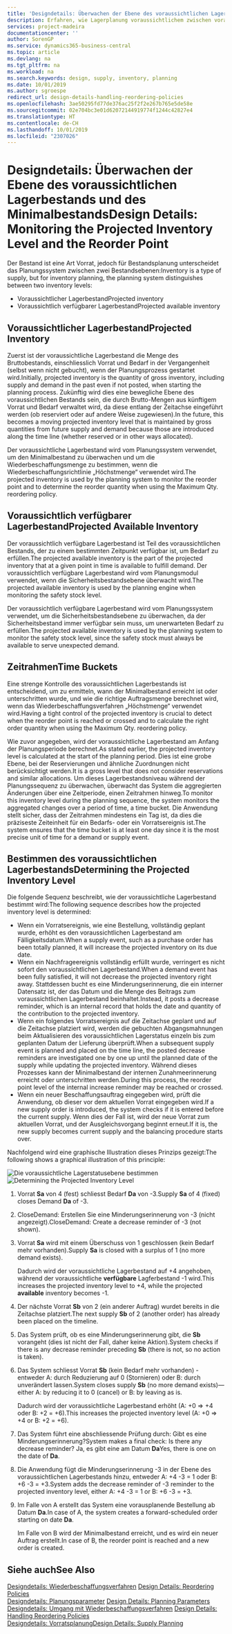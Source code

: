```yaml
---
title: 'Designdetails: Überwachen der Ebene des voraussichtlichen Lagerbestands und des Minimalbestands | Microsoft Docs'
description: Erfahren, wie Lagerplanung voraussichtlichem zwischen voraussichtlichen Lagerbestand und voraussichtlich verfügbaren Lagerbestandebenen unterscheidet.
services: project-madeira
documentationcenter: ''
author: SorenGP
ms.service: dynamics365-business-central
ms.topic: article
ms.devlang: na
ms.tgt_pltfrm: na
ms.workload: na
ms.search.keywords: design, supply, inventory, planning
ms.date: 10/01/2019
ms.author: sgroespe
redirect_url: design-details-handling-reordering-policies
ms.openlocfilehash: 3ae50295fd77de376ac25f2f2e267b765e5de58e
ms.sourcegitcommit: 02e704bc3e01d62072144919774f1244c42827e4
ms.translationtype: HT
ms.contentlocale: de-CH
ms.lasthandoff: 10/01/2019
ms.locfileid: "2307026"
---
```

# <a name="design-details-monitoring-the-projected-inventory-level-and-the-reorder-point"></a><span data-ttu-id="09f61-103">Designdetails: Überwachen der Ebene des voraussichtlichen Lagerbestands und des Minimalbestands</span><span class="sxs-lookup"><span data-stu-id="09f61-103">Design Details: Monitoring the Projected Inventory Level and the Reorder Point</span></span>
<span data-ttu-id="09f61-104">Der Bestand ist eine Art Vorrat, jedoch für Bestandsplanung unterscheidet das Planungssystem zwischen zwei Bestandsebenen:</span><span class="sxs-lookup"><span data-stu-id="09f61-104">Inventory is a type of supply, but for inventory planning, the planning system distinguishes between two inventory levels:</span></span>  

* <span data-ttu-id="09f61-105">Voraussichtlicher Lagerbestand</span><span class="sxs-lookup"><span data-stu-id="09f61-105">Projected inventory</span></span>  
* <span data-ttu-id="09f61-106">Voraussichtlich verfügbarer Lagerbestand</span><span class="sxs-lookup"><span data-stu-id="09f61-106">Projected available inventory</span></span>  

## <a name="projected-inventory"></a><span data-ttu-id="09f61-107">Voraussichtlicher Lagerbestand</span><span class="sxs-lookup"><span data-stu-id="09f61-107">Projected Inventory</span></span>  
<span data-ttu-id="09f61-108">Zuerst ist der voraussichtliche Lagerbestand die Menge des Bruttobestands, einschliesslich Vorrat und Bedarf in der Vergangenheit (selbst wenn nicht gebucht), wenn der Planungsprozess gestartet wird.</span><span class="sxs-lookup"><span data-stu-id="09f61-108">Initially, projected inventory is the quantity of gross inventory, including supply and demand in the past even if not posted, when starting the planning process.</span></span> <span data-ttu-id="09f61-109">Zukünftig wird dies eine bewegliche Ebene des voraussichtlichen Bestands sein, die durch Brutto-Mengen aus künftigem Vorrat und Bedarf verwaltet wird, da diese entlang der Zeitachse eingeführt werden (ob reserviert oder auf andere Weise zugewiesen).</span><span class="sxs-lookup"><span data-stu-id="09f61-109">In the future, this becomes a moving projected inventory level that is maintained by gross quantities from future supply and demand because those are introduced along the time line (whether reserved or in other ways allocated).</span></span>  

<span data-ttu-id="09f61-110">Der voraussichtliche Lagerbestand wird vom Planungssystem verwendet, um den Minimalbestand zu überwachen und um die Wiederbeschaffungsmenge zu bestimmen, wenn die Wiederbeschaffungsrichtlinie „Höchstmenge“ verwendet wird.</span><span class="sxs-lookup"><span data-stu-id="09f61-110">The projected inventory is used by the planning system to monitor the reorder point and to determine the reorder quantity when using the Maximum Qty. reordering policy.</span></span>  

## <a name="projected-available-inventory"></a><span data-ttu-id="09f61-111">Voraussichtlich verfügbarer Lagerbestand</span><span class="sxs-lookup"><span data-stu-id="09f61-111">Projected Available Inventory</span></span>  
<span data-ttu-id="09f61-112">Der voraussichtlich verfügbare Lagerbestand ist Teil des voraussichtlichen Bestands, der zu einem bestimmten Zeitpunkt verfügbar ist, um Bedarf zu erfüllen.</span><span class="sxs-lookup"><span data-stu-id="09f61-112">The projected available inventory is the part of the projected inventory that at a given point in time is available to fulfill demand.</span></span> <span data-ttu-id="09f61-113">Der voraussichtlich verfügbare Lagerbestand wird vom Planungsmodul verwendet, wenn die Sicherheitsbestandsebene überwacht wird.</span><span class="sxs-lookup"><span data-stu-id="09f61-113">The projected available inventory is used by the planning engine when monitoring the safety stock level.</span></span>  

<span data-ttu-id="09f61-114">Der voraussichtlich verfügbare Lagerbestand wird vom Planungssystem verwendet, um die Sicherheitsbestandsebene zu überwachen, da der Sicherheitsbestand immer verfügbar sein muss, um unerwarteten Bedarf zu erfüllen.</span><span class="sxs-lookup"><span data-stu-id="09f61-114">The projected available inventory is used by the planning system to monitor the safety stock level, since the safety stock must always be available to serve unexpected demand.</span></span>  

## <a name="time-buckets"></a><span data-ttu-id="09f61-115">Zeitrahmen</span><span class="sxs-lookup"><span data-stu-id="09f61-115">Time Buckets</span></span>  
<span data-ttu-id="09f61-116">Eine strenge Kontrolle des voraussichtlichen Lagerbestands ist entscheidend, um zu ermitteln, wann der Minimalbestand erreicht ist oder unterschritten wurde, und wie die richtige Auftragsmenge berechnet wird, wenn das Wiederbeschaffungsverfahren „Höchstmenge“ verwendet wird.</span><span class="sxs-lookup"><span data-stu-id="09f61-116">Having a tight control of the projected inventory is crucial to detect when the reorder point is reached or crossed and to calculate the right order quantity when using the Maximum Qty. reordering policy.</span></span>  

<span data-ttu-id="09f61-117">Wie zuvor angegeben, wird der voraussichtliche Lagerbestand am Anfang der Planungsperiode berechnet.</span><span class="sxs-lookup"><span data-stu-id="09f61-117">As stated earlier, the projected inventory level is calculated at the start of the planning period.</span></span> <span data-ttu-id="09f61-118">Dies ist eine grobe Ebene, bei der Reservierungen und ähnliche Zuordnungen nicht berücksichtigt werden.</span><span class="sxs-lookup"><span data-stu-id="09f61-118">It is a gross level that does not consider reservations and similar allocations.</span></span> <span data-ttu-id="09f61-119">Um dieses Lagerbestandsniveau während der Planungssequenz zu überwachen, überwacht das System die aggregierten Änderungen über eine Zeitperiode, einen Zeitrahmen hinweg.</span><span class="sxs-lookup"><span data-stu-id="09f61-119">To monitor this inventory level during the planning sequence, the system monitors the aggregated changes over a period of time, a time bucket.</span></span> <span data-ttu-id="09f61-120">Die Anwendung stellt sicher, dass der Zeitrahmen mindestens ein Tag ist, da dies die präziseste Zeiteinheit für ein Bedarfs- oder ein Vorratsereignis ist.</span><span class="sxs-lookup"><span data-stu-id="09f61-120">The system ensures that the time bucket is at least one day since it is the most precise unit of time for a demand or supply event.</span></span>  

## <a name="determining-the-projected-inventory-level"></a><span data-ttu-id="09f61-121">Bestimmen des voraussichtlichen Lagerbestands</span><span class="sxs-lookup"><span data-stu-id="09f61-121">Determining the Projected Inventory Level</span></span>  
<span data-ttu-id="09f61-122">Die folgende Sequenz beschreibt, wie der voraussichtliche Lagerbestand bestimmt wird:</span><span class="sxs-lookup"><span data-stu-id="09f61-122">The following sequence describes how the projected inventory level is determined:</span></span>  

* <span data-ttu-id="09f61-123">Wenn ein Vorratsereignis, wie eine Bestellung, vollständig geplant wurde, erhöht es den voraussichtlichen Lagerbestand am Fälligkeitsdatum.</span><span class="sxs-lookup"><span data-stu-id="09f61-123">When a supply event, such as a purchase order has been totally planned, it will increase the projected inventory on its due date.</span></span>  
* <span data-ttu-id="09f61-124">Wenn ein Nachfrageereignis vollständig erfüllt wurde, verringert es nicht sofort den voraussichtlichen Lagerbestand.</span><span class="sxs-lookup"><span data-stu-id="09f61-124">When a demand event has been fully satisfied, it will not decrease the projected inventory right away.</span></span> <span data-ttu-id="09f61-125">Stattdessen bucht es eine Minderungserinnerung, die ein interner Datensatz ist, der das Datum und die Menge des Beitrags zum voraussichtlichen Lagerbestand beinhaltet.</span><span class="sxs-lookup"><span data-stu-id="09f61-125">Instead, it posts a decrease reminder, which is an internal record that holds the date and quantity of the contribution to the projected inventory.</span></span>  
* <span data-ttu-id="09f61-126">Wenn ein folgendes Vorratsereignis auf die Zeitachse geplant und auf die Zeitachse platziert wird, werden die gebuchten Abgangsmahnungen beim Aktualisieren des voraussichtlichen Lagerstatus einzeln bis zum geplanten Datum der Lieferung überprüft.</span><span class="sxs-lookup"><span data-stu-id="09f61-126">When a subsequent supply event is planned and placed on the time line, the posted decrease reminders are investigated one by one up until the planned date of the supply while updating the projected inventory.</span></span> <span data-ttu-id="09f61-127">Während dieses Prozesses kann der Minimalbestand der internen Zunahmeerinnerung erreicht oder unterschritten werden.</span><span class="sxs-lookup"><span data-stu-id="09f61-127">During this process, the reorder point level of the internal increase reminder may be reached or crossed.</span></span>  
* <span data-ttu-id="09f61-128">Wenn ein neuer Beschaffungsauftrag eingegeben wird, prüft die Anwendung, ob dieser vor dem aktuellen Vorrat eingegeben wird.</span><span class="sxs-lookup"><span data-stu-id="09f61-128">If a new supply order is introduced, the system checks if it is entered before the current supply.</span></span> <span data-ttu-id="09f61-129">Wenn dies der Fall ist, wird der neue Vorrat zum aktuellen Vorrat, und der Ausgleichsvorgang beginnt erneut.</span><span class="sxs-lookup"><span data-stu-id="09f61-129">If it is, the new supply becomes current supply and the balancing procedure starts over.</span></span>  

<span data-ttu-id="09f61-130">Nachfolgend wird eine graphische Illustration dieses Prinzips gezeigt:</span><span class="sxs-lookup"><span data-stu-id="09f61-130">The following shows a graphical illustration of this principle:</span></span>  

<span data-ttu-id="09f61-131">![Die voraussichtliche Lagerstatusebene bestimmen](media/nav_app_supply_planning_2_projected_inventory.png "Die voraussichtliche Lagerstatusebene bestimmen")</span><span class="sxs-lookup"><span data-stu-id="09f61-131">![Determining the Projected Inventory Level](media/nav_app_supply_planning_2_projected_inventory.png "Determining the Projected Inventory Level")</span></span>  

1. <span data-ttu-id="09f61-132">Vorrat **Sa** von 4 (fest) schliesst Bedarf **Da** von -3.</span><span class="sxs-lookup"><span data-stu-id="09f61-132">Supply **Sa** of 4 (fixed) closes Demand **Da** of -3.</span></span>  
2. <span data-ttu-id="09f61-133">CloseDemand: Erstellen Sie eine Minderungserinnerung von -3 (nicht angezeigt).</span><span class="sxs-lookup"><span data-stu-id="09f61-133">CloseDemand: Create a decrease reminder of -3 (not shown).</span></span>  
3. <span data-ttu-id="09f61-134">Vorrat **Sa** wird mit einem Überschuss von 1 geschlossen (kein Bedarf mehr vorhanden).</span><span class="sxs-lookup"><span data-stu-id="09f61-134">Supply **Sa** is closed with a surplus of 1 (no more demand exists).</span></span>  

     <span data-ttu-id="09f61-135">Dadurch wird der voraussichtliche Lagerbestand auf +4 angehoben, während der voraussichtliche **verfügbare** Lagferbestand -1 wird.</span><span class="sxs-lookup"><span data-stu-id="09f61-135">This increases the projected inventory level to +4, while the projected **available** inventory becomes -1.</span></span>  

4. <span data-ttu-id="09f61-136">Der nächste Vorrat **Sb** von 2 (ein anderer Auftrag) wurdet bereits in die Zeitachse platziert.</span><span class="sxs-lookup"><span data-stu-id="09f61-136">The next supply **Sb** of 2 (another order) has already been placed on the timeline.</span></span>  
5. <span data-ttu-id="09f61-137">Das System prüft, ob es eine Minderungserinnerung gibt, die **Sb** vorangeht (dies ist nicht der Fall, daher keine Aktion).</span><span class="sxs-lookup"><span data-stu-id="09f61-137">System checks if there is any decrease reminder preceding **Sb** (there is not, so no action is taken).</span></span>  
6. <span data-ttu-id="09f61-138">Das System schliesst Vorrat **Sb** (kein Bedarf mehr vorhanden) - entweder A: durch Reduzierung auf 0 (Stornieren) oder B: durch unverändert lassen.</span><span class="sxs-lookup"><span data-stu-id="09f61-138">System closes supply **Sb** (no more demand exists)—either A: by reducing it to 0 (cancel) or B: by leaving as is.</span></span>  

     <span data-ttu-id="09f61-139">Dadurch wird der voraussichtliche Lagerbestand erhöht (A: +0 => +4 oder B: +2 = +6).</span><span class="sxs-lookup"><span data-stu-id="09f61-139">This increases the projected inventory level (A: +0 => +4 or B: +2 = +6).</span></span>  

7. <span data-ttu-id="09f61-140">Das System führt eine abschliessende Prüfung durch: Gibt es eine Minderungserinnerung?</span><span class="sxs-lookup"><span data-stu-id="09f61-140">System makes a final check: Is there any decrease reminder?</span></span> <span data-ttu-id="09f61-141">Ja, es gibt eine am Datum **Da**</span><span class="sxs-lookup"><span data-stu-id="09f61-141">Yes, there is one on the date of **Da**.</span></span>  
8. <span data-ttu-id="09f61-142">Die Anwendung fügt die Minderungserinnerung -3 in der Ebene des voraussichtlichen Lagerbestands hinzu, entweder A: +4 -3 = 1 oder B: +6 -3 = +3.</span><span class="sxs-lookup"><span data-stu-id="09f61-142">System adds the decrease reminder of -3 reminder to the projected inventory level, either A: +4 -3 = 1 or B: +6 -3 = +3.</span></span>  
9. <span data-ttu-id="09f61-143">Im Falle von A erstellt das System eine vorausplanende Bestellung ab Datum **Da**.</span><span class="sxs-lookup"><span data-stu-id="09f61-143">In case of A, the system creates a forward-scheduled order starting on date **Da**.</span></span>  

     <span data-ttu-id="09f61-144">Im Falle von B wird der Minimalbestand erreicht, und es wird ein neuer Auftrag erstellt.</span><span class="sxs-lookup"><span data-stu-id="09f61-144">In case of B, the reorder point is reached and a new order is created.</span></span>  

## <a name="see-also"></a><span data-ttu-id="09f61-145">Siehe auch</span><span class="sxs-lookup"><span data-stu-id="09f61-145">See Also</span></span>  
<span data-ttu-id="09f61-146">[Designdetails: Wiederbeschaffungsverfahren](design-details-reordering-policies.md) </span><span class="sxs-lookup"><span data-stu-id="09f61-146">[Design Details: Reordering Policies](design-details-reordering-policies.md) </span></span>  
<span data-ttu-id="09f61-147">[Designdetails: Planungsparameter](design-details-planning-parameters.md) </span><span class="sxs-lookup"><span data-stu-id="09f61-147">[Design Details: Planning Parameters](design-details-planning-parameters.md) </span></span>  
<span data-ttu-id="09f61-148">[Designdetails: Umgang mit Wiederbeschaffungsverfahren](design-details-handling-reordering-policies.md) </span><span class="sxs-lookup"><span data-stu-id="09f61-148">[Design Details: Handling Reordering Policies](design-details-handling-reordering-policies.md) </span></span>  
[<span data-ttu-id="09f61-149">Designdetails: Vorratsplanung</span><span class="sxs-lookup"><span data-stu-id="09f61-149">Design Details: Supply Planning</span></span>](design-details-supply-planning.md)
